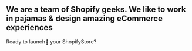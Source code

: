 ## We are a team of Shopify geeks. We like to work in pajamas & design amazing eCommerce experiences


Ready to launch🚀 your ShopifyStore?